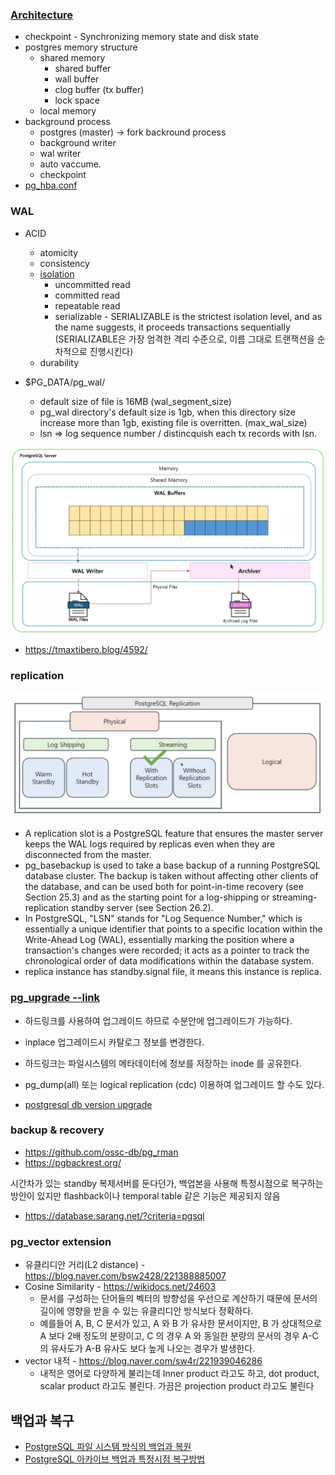 ### [Architecture](https://www.youtube.com/watch?v=6f-TqM4HYPY&list=PLZwFtgKc35I_05Hr9e_3dsWpOCv9c7k2L&index=15) ###

* checkpoint - Synchronizing memory state and disk state
* postgres memory structure
   * shared memory
     * shared buffer 
     * wall buffer
     * clog buffer (tx buffer)
     * lock space 
   * local memory
* background process
   * postgres (master) -> fork backround process
   * background writer
   * wal writer
   * auto vaccume.
   * checkpoint  
* [pg_hba.conf](https://berasix.tistory.com/entry/PostgreSQL-%EC%84%A4%EC%B9%98%EC%99%80-%EC%9A%B4%EC%98%81-3-pghbaconf-%EC%84%A4%EC%A0%95%ED%95%98%EA%B8%B0)   

### WAL ###
* ACID
  * atomicity
  * consistency
  * [isolation](https://mangkyu.tistory.com/299)
    * uncommitted read
    * committed read
    * repeatable read
    * serializable - SERIALIZABLE is the strictest isolation level, and as the name suggests, it proceeds transactions sequentially (SERIALIZABLE은 가장 엄격한 격리 수준으로, 이름 그대로 트랜잭션을 순차적으로 진행시킨다)
  * durability      


* $PG_DATA/pg_wal/
  * default size of file is 16MB (wal_segment_size)
  * pg_wal directory's default size is 1gb, when this directory size increase more than 1gb, existing file is overritten. (max_wal_size)
  * lsn => log sequence number / distincquish each tx records with lsn.

![](https://github.com/gnosia93/oracle-to-postgres/blob/main/appendix/images/pg-wal-2.png)

* https://tmaxtibero.blog/4592/

### replication ###
![](https://github.com/gnosia93/oracle-to-postgres/blob/main/appendix/images/pg_replication.png)
* A replication slot is a PostgreSQL feature that ensures the master server keeps the WAL logs required by replicas even when they are disconnected from the master.
* pg_basebackup is used to take a base backup of a running PostgreSQL database cluster. The backup is taken without affecting other clients of the database, and can be used both for point-in-time recovery (see Section 25.3) and as the starting point for a log-shipping or streaming-replication standby server (see Section 26.2).
* In PostgreSQL, "LSN" stands for "Log Sequence Number," which is essentially a unique identifier that points to a specific location within the Write-Ahead Log (WAL), essentially marking the position where a transaction's changes were recorded; it acts as a pointer to track the chronological order of data modifications within the database system.
* replica instance has standby.signal file, it means this instance is replica. 


### [pg_upgrade --link](https://blog.ex-em.com/1746) ###
* 하드링크를 사용하여 업그레이드 하므로 수분안에 업그레이드가 가능하다.
* inplace 업그레이드시 카탈로그 정보를 변경한다.
* 하드링크는 파일시스템의 메타데이터에 정보를 저장하는 inode 를 공유한다.   
* pg_dump(all) 또는 logical replication (cdc) 이용하여 업그레이드 할 수도 있다. 

* [postgresql db version upgrade](https://www.google.co.kr/search?q=postgresql+db+version+upgrade&sca_esv=0aa6c026f1990de0&sxsrf=AHTn8zpIbfPQ-O9GoJqYygvxexp4q88j_Q%3A1741409756602&source=hp&ei=3M3LZ_DvIZ3F1e8P_YiUuAs&iflsig=ACkRmUkAAAAAZ8vb7ICDGP6mtQ0k8sq1jhWUNNBHQzYh&ved=0ahUKEwjwzcrv2PmLAxWdYvUHHX0EBbcQ4dUDCBs&uact=5&oq=postgresql+db+version+upgrade&gs_lp=Egdnd3Mtd2l6Ih1wb3N0Z3Jlc3FsIGRiIHZlcnNpb24gdXBncmFkZTIFECEYoAEyBRAhGKABSOBDUABYu0JwA3gAkAEAmAHTAaAB1RuqAQYxLjI4LjG4AQPIAQD4AQGYAiGgAsYcqAIBwgILEAAYgAQYsQMYgwHCAgQQABgDwgIREC4YgAQYsQMY0QMYgwEYxwHCAggQLhiABBixA8ICCxAuGIAEGLEDGIMBwgIFEAAYgATCAggQABiABBixA8ICBhCzARiFBMICDhAuGIAEGLEDGNEDGMcBwgIEEAAYHsICBhAAGAgYHsICBhAAGAUYHsICCBAAGAUYChgewgIEECEYFcICBxAhGKABGAqYAwPxBRH2-W69B066kgcGMy4yOS4xoAe6rQE&sclient=gws-wiz)


### backup & recovery ###

* https://github.com/ossc-db/pg_rman
* https://pgbackrest.org/

시간차가 있는 standby 복제서버를 둔다던가, 백업본을 사용해 특정시점으로 복구하는 방안이 있지만 flashback이나 temporal table 같은 기능은 제공되지 않음
* https://database.sarang.net/?criteria=pgsql


### pg_vector extension ###
* 유클리디안 거리(L2 distance) - https://blog.naver.com/bsw2428/221388885007
* Cosine Similarity - https://wikidocs.net/24603
    * 문서를 구성하는 단어들의 벡터의 방향성을 우선으로 계산하기 때문에 문서의 길이에 영향을 받을 수 있는 유클리디안 방식보다 정확하다.
    * 예를들어 A, B, C 문서가 있고, A 와 B 가 유사한 문서이지만, B 가 상대적으로 A 보다 2배 정도의 분량이고, C 의 경우 A 와
      동일한 분량의 문서의 경우 A-C 의 유사도가 A-B 유사도 보다 높게 나오는 경우가 발생한다.  
* vector 내적 - https://blog.naver.com/sw4r/221939046286
  * 내적은 영어로 다양하게 불리는데 Inner product 라고도 하고, dot product, scalar product 라고도 불린다. 가끔은 projection product 라고도 불린다


## 백업과 복구 ##

* [PostgreSQL 파일 시스템 방식의 백업과 복원](https://mozi.tistory.com/559?category=1003665)
* [PostgreSQL 아카이브 백업과 특정시점 복구방법](https://mozi.tistory.com/560)

